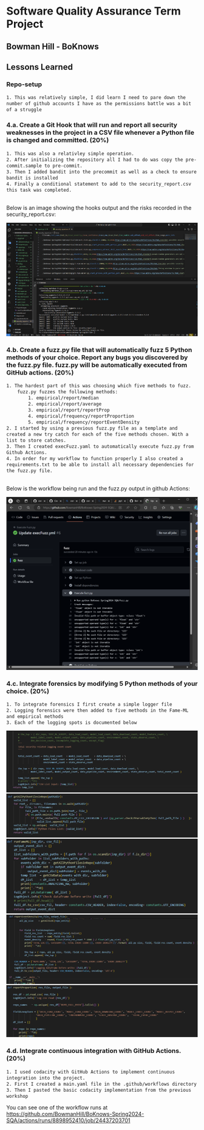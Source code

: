# Software Quality Assurance Term Project
## Bowman Hill - BoKnows

## Lessons Learned

### Repo-setup
    1. This was relatively simple, I did learn I need to pare down the number of github accounts I have as the permissions battle was a bit of a struggle

### 4.a. Create a Git Hook that will run and report all security weaknesses in the project in a CSV file whenever a Python file is changed and committed. (20%)
    1. This was also a relativley simple operation. 
    2. After initializing the repository all I had to do was copy the pre-commit.sample to pre-commit. 
    3. Then I added bandit into the precommit as well as a check to ensure bandit is installed
    4. Finally a conditional statement to add to the security_report.csv this task was completed.
<br>
Below is an image showing the hooks output and the risks recorded in the security_report.csv:
<br>

![alt text](https://github.com/BowmanHill/BoKnows-Spring2024-SQA/blob/main/ProjectImages/hookOutput.png)


### 4.b. Create a fuzz.py file that will automatically fuzz 5 Python methods of your choice. Report any bugs you discovered by the fuzz.py file. fuzz.py will be automatically executed from GitHub actions. (20%)

    1. The hardest part of this was choosing which five methods to fuzz. 
        fuzz.py fuzzes the following methods: 
            1. empirical/report/median
            2. empirical/report/average
            3. empirical/report/reportProp
            4. empirical/frequency/reportProportion
            5. empirical/frequency/reportEventDensity
    2. I started by using a previous fuzz.py file as a template and created a new try catch for each of the five methods chosen. With a list to store catches.
    3. Then I created execFuzz.yaml to automatically execute fuzz.py from Github Actions. 
    4. In order for my workflow to function properly I also created a requirements.txt to be able to install all necessary dependencies for the fuzz.py file.
<br>
Below is the workflow being run and the fuzz.py output in github Actions:
<br>

![alt text](https://github.com/BowmanHill/BoKnows-Spring2024-SQA/blob/main/ProjectImages/execFuzzWorkflowOutput.png)

### 4.c. Integrate forensics by modifying 5 Python methods of your choice. (20%)
    1. To integrate forensics I first create a simple logger file
    2. Logging forensics were then added to five methods in the Fame-ML and empirical methods
    3. Each of the logging spots is documented below
    
![alt text](https://github.com/BowmanHill/BoKnows-Spring2024-SQA/blob/main/ProjectImages/Log1.png)
![alt text](https://github.com/BowmanHill/BoKnows-Spring2024-SQA/blob/main/ProjectImages/Log2.png)
![alt text](https://github.com/BowmanHill/BoKnows-Spring2024-SQA/blob/main/ProjectImages/Log3.png)
![alt text](https://github.com/BowmanHill/BoKnows-Spring2024-SQA/blob/main/ProjectImages/Log4.png)
![alt text](https://github.com/BowmanHill/BoKnows-Spring2024-SQA/blob/main/ProjectImages/Log5.png)

### 4.d. Integrate continuous integration with GitHub Actions. (20%)
    1. I used codacity with GitHub Actions to implement continuous integration into the project.
    2. First I created a main.yaml file in the .github/workflows directory
    3. Then I pasted the basic codacity implementation from the previous workshop

You can see one of the workflow runs at 
<br>
https://github.com/BowmanHill/BoKnows-Spring2024-SQA/actions/runs/8898952410/job/24437203701



